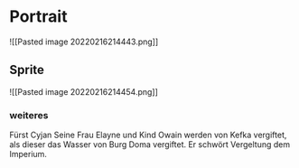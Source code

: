 # Portrait
![[Pasted image 20220216214443.png]]
## Sprite
![[Pasted image 20220216214454.png]]
### weiteres
Fürst Cyjan
Seine Frau Elayne und Kind Owain werden von Kefka vergiftet, als dieser das Wasser von Burg Doma vergiftet. Er schwört Vergeltung dem Imperium.

